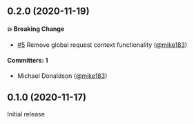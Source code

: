 ## 0.2.0 (2020-11-19)

#### :boom: Breaking Change
* [#5](https://github.com/LexasCMS/vsf-next-lexascms/pull/5) Remove global request context functionality ([@mike183](https://github.com/mike183))

#### Committers: 1
- Michael Donaldson ([@mike183](https://github.com/mike183))

## 0.1.0 (2020-11-17)

Initial release
